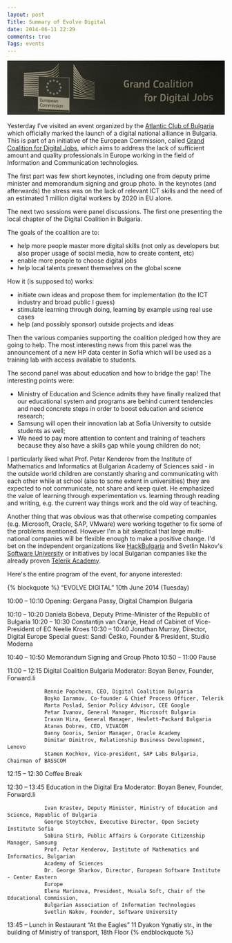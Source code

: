 ```yaml
---
layout: post
Title: Summary of Evolve Digital
date: 2014-06-11 22:29
comments: true
Tags: events
---
```



![Grand Coalition for Digital Jobs](/images/evolve_digital.jpg "Grand Coalition for Digital Jobs")

Yesterday I've visited an event organized by the 
[Atlantic Club of Bulgaria](http://www.atlantic-club.org/index.php?en) which
officially marked the launch of a digital national alliance in Bulgaria. This is
part of an initiative of the European Commission, called 
[Grand Coalition for Digital Jobs](http://ec.europa.eu/digital-agenda/en/grand-coalition-digital-jobs),
which aims to address the lack of
sufficient amount and quality professionals in Europe working in the
field of Information and Communication technologies.

The first part was few short keynotes, including one from deputy prime minister
and memorandum signing and group photo. In the keynotes (and afterwards)
the stress was on the lack of relevant ICT skills and the need of an estimated
1 million digital workers by 2020 in EU alone.

The next two sessions were panel discussions. The first one presenting the local 
chapter of the Digital Coalition in Bulgaria. 

The goals of the coalition are to:

* help more people master more digital skills (not only as developers but also
proper usage of social media, how to create content, etc)
* enable more people to choose digital jobs
* help local talents present themselves on the global scene

How it (is supposed to) works:

* initiate own ideas and propose them for implementation (to the ICT industry and broad public I guess)
* stimulate learning through doing, learning by example using real use cases
* help (and possibly sponsor) outside projects and ideas

Then the various companies supporting the coalition pledged how they are going to
help. The most interesting news from this panel was the announcement of a new HP
data center in Sofia which will be used as a training lab with access available to
students.


The second panel was about education and how to bridge the gap! The interesting points were:

* Ministry of Education and Science admits they have finally realized that our educational
system and programs are behind current tendencies and need concrete steps in order to boost
education and science research;
* Samsung will open their innovation lab at Sofia University to outside students as well;
* We need to pay more attention to content and training of teachers because they also have
a skills gap while young children do not;

I particularly liked what Prof. Petar Kenderov from the Institute of Mathematics and Informatics
at Bulgarian Academy of Sciences said - in the outside world children are constantly sharing
and communicating with each other while at school (also to some extent in universities) they
are expected to not communicate, not share and keep quiet. He emphasized the value of learning through
experimentation vs. learning through reading and writing, e.g. the current way things work
and the old way of teaching. 


Another thing that was obvious was that otherwise competing companies (e.g. Microsoft, Oracle, SAP,
VMware) were working together to fix some of the problems mentioned. However I'm a bit skeptical
that large multi-national companies will be flexible enough to make a positive change.
I'd bet on the independent organizations like [HackBulgaria](https://hackbulgaria.com/) and
Svetlin Nakov's [Software University](https://softuni.bg/) or initiatives by local Bulgarian companies
like the already proven [Telerik Academy](http://academy.telerik.com/).

Here's the entire program of the event, for anyone interested:

{% blockquote %}
“EVOLVE DIGITAL”
10th June 2014 (Tuesday)

10:00 – 10:10 Opening: Gergana Passy, Digital Champion Bulgaria

10:10 – 10:20 Daniela Bobeva, Deputy Prime-Minister of the Republic of Bulgaria
10:20 – 10:30 Constantijn van Oranje, Head of Cabinet of Vice-President of EC Neelie Kroes
10:30 – 10:40 Jonathan Murray, Director, Digital Europe
Special guest: Sandi Češko, Founder & President, Studio Moderna

10:40 – 10:50 Memorandum Signing and Group Photo
10:50 – 11:00 Pause

11:00 – 12:15 Digital Coalition Bulgaria
                Moderator: Boyan Benev, Founder, Forward.li

                Rennie Popcheva, CEO, Digital Coalition Bulgaria
                Boyko Iaramov, Co-founder & Chief Process Officer, Telerik
                Marta Poslad, Senior Policy Advisor, CEE Google
                Petar Ivanov, General Manager, Microsoft Bulgaria
                Iravan Hira, General Manager, Hewlett-Packard Bulgaria
                Atanas Dobrev, CEO, VIVACOM
                Danny Gooris, Senior Manager, Oracle Academy
                Dimitar Dimitrov, Relationship Business Development, Lenovo
                Stamen Kochkov, Vice-president, SAP Labs Bulgaria, Chairman of BASSCOM


12:15 – 12:30 Coffee Break

12:30 – 13:45 Education in the Digital Era
                Moderator: Boyan Benev, Founder, Forward.li

                Ivan Krastev, Deputy Minister, Ministry of Education and Science, Republic of Bulgaria
                George Stoytchev, Executive Director, Open Society Institute Sofia
                Sabina Stirb, Public Affairs & Corporate Citizenship Manager, Samsung
                Prof. Petar Kenderov, Institute of Mathematics and Informatics, Bulgarian
                Academy of Sciences
                Dr. George Sharkov, Director, European Software Institute - Center Eastern
                Europe
                Elena Marinova, President, Musala Soft, Chair of the Educational Commission,
                Bulgarian Association of Information Technologies
                Svetlin Nakov, Founder, Software University

13:45 – Lunch in Restaurant “At the Eagles”
                11 Dyakon Ygnatiy str., in the building of Ministry of transport, 18th Floor
{% endblockquote %}




